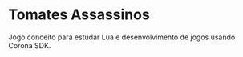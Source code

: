 Tomates Assassinos
=================

Jogo conceito para estudar Lua e desenvolvimento de jogos usando Corona SDK.
